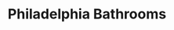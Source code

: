 ---
pid: mx220
title: Philadelphia Bathrooms
location_transcription: I want the bathrooms to be in the house !
coordinates: "[-75.225396315788, 39.952582688456]"
zipcode: '19139'
gen_neighborhood: West Philadelphia
neighborhood: Walnut Hill
outside_phl: 
age: '7'
age_range: 6-13
instagram: 
image_file_name: mx_220.jpg
proposal_transcription: 
topic: Sanitation
topic_summary: 0, 0
type: Other No Form
keywords_other: bathroom
credit: Shadell
image_labels: toilet
twitter: 
facebook: 
permalink: "/monuments/mx220/"
layout: item-page
---